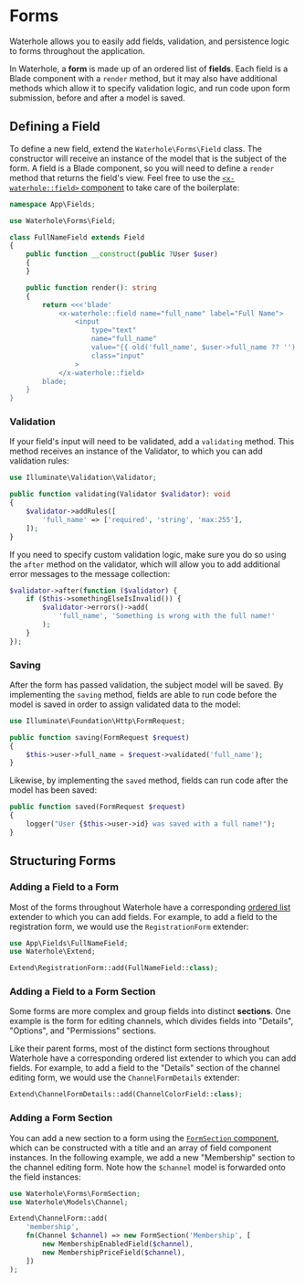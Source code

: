 # Forms

Waterhole allows you to easily add fields, validation, and persistence logic to forms throughout the application.

In Waterhole, a **form** is made up of an ordered list of **fields**. Each field is a Blade component with a `render` method, but it may also have additional methods which allow it to specify validation logic, and run code upon form submission, before and after a model is saved.

## Defining a Field

To define a new field, extend the `Waterhole\Forms\Field` class. The constructor will receive an instance of the model that is the subject of the form. A field is a Blade component, so you will need to define a `render` method that returns the field's view. Feel free to use the [`<x-waterhole::field>` component](./design/forms.md#fields) to take care of the boilerplate:

```php
namespace App\Fields;

use Waterhole\Forms\Field;

class FullNameField extends Field
{
    public function __construct(public ?User $user)
    {
    }

    public function render(): string
    {
        return <<<'blade'
            <x-waterhole::field name="full_name" label="Full Name">
                <input
                    type="text"
                    name="full_name"
                    value="{{ old('full_name', $user->full_name ?? '') }}"
                    class="input"
                >
            </x-waterhole::field>
        blade;
    }
}
```

### Validation

If your field's input will need to be validated, add a `validating` method. This method receives an instance of the Validator, to which you can add validation rules:

```php
use Illuminate\Validation\Validator;

public function validating(Validator $validator): void
{
    $validator->addRules([
        'full_name' => ['required', 'string', 'max:255'],
    ]);
}
```

If you need to specify custom validation logic, make sure you do so using the `after` method on the validator, which will allow you to add additional error messages to the message collection:

```php
$validator->after(function ($validator) {
    if ($this->somethingElseIsInvalid()) {
        $validator->errors()->add(
            'full_name', 'Something is wrong with the full name!'
        );
    }
});
```

### Saving

After the form has passed validation, the subject model will be saved. By implementing the `saving` method, fields are able to run code before the model is saved in order to assign validated data to the model:

```php
use Illuminate\Foundation\Http\FormRequest;

public function saving(FormRequest $request)
{
    $this->user->full_name = $request->validated('full_name');
}
```

Likewise, by implementing the `saved` method, fields can run code after the model has been saved:

```php
public function saved(FormRequest $request)
{
    logger("User {$this->user->id} was saved with a full name!");
}
```

## Structuring Forms

### Adding a Field to a Form

Most of the forms throughout Waterhole have a corresponding [ordered list](https://waterhole.dev/reference/Waterhole/Extend/Concerns/OrderedList.html) extender to which you can add fields. For example, to add a field to the registration form, we would use the `RegistrationForm` extender:

```php
use App\Fields\FullNameField;
use Waterhole\Extend;

Extend\RegistrationForm::add(FullNameField::class);
```

### Adding a Field to a Form Section

Some forms are more complex and group fields into distinct **sections**. One example is the form for editing channels, which divides fields into "Details", "Options", and "Permissions" sections.

Like their parent forms, most of the distinct form sections throughout Waterhole have a corresponding ordered list extender to which you can add fields. For example, to add a field to the "Details" section of the channel editing form, we would use the `ChannelFormDetails` extender:

```php
Extend\ChannelFormDetails::add(ChannelColorField::class);
```

### Adding a Form Section

You can add a new section to a form using the [`FormSection` component](https://waterhole.dev/reference/Waterhole/View/Components/FormSection.html), which can be constructed with a title and an array of field component instances. In the following example, we add a new "Membership" section to the channel editing form. Note how the `$channel` model is forwarded onto the field instances:

```php
use Waterhole\Forms\FormSection;
use Waterhole\Models\Channel;

Extend\ChannelForm::add(
    'membership',
    fn(Channel $channel) => new FormSection('Membership', [
        new MembershipEnabledField($channel),
        new MembershipPriceField($channel),
    ])
);
```

<!--
## Building New Forms
TODO
-->
